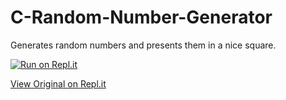 # C-Random-Number-Generator
Generates random numbers and presents them in a nice square.

[![Run on Repl.it](https://repl.it/badge/github/willowell/C-Random-Number-Generator)](https://repl.it/github/willowell/C-Random-Number-Generator)

[View Original on Repl.it](https://repl.it/@willowell/C-Random-Number-Generator)
